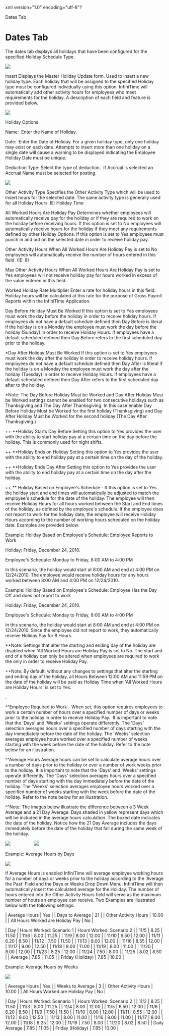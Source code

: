 xml version="1.0" encoding="utf-8"?





Dates Tab




# Dates Tab

The dates tab displays all holidays that have been configured for the specified Holiday Schedule Type.

![](images_2/hs4.gif)

Insert Displays the Master Holiday Update form. Used to insert a new holiday type. Each holiday that will be assigned to the specified Holiday type must be configured individually using this option. InfiniTime will automatically add other activity hours for employees who meet requirements for the holiday. A description of each field and feature is provided below.

![](images_2/hs5.gif)

Holiday Options

Name:  Enter the Name of Holiday.

Date:  Enter the Date of Holiday. For a given holiday type, only one holiday may exist on each date. Attempts to insert more than one holiday on a single date will cause a warning to be displayed indicating the Employee Holiday Date must be unique.

Deduction Type: Select the type of deduction.  If Accrual is selected an Accrual Name must be selected for posting.

![](images_2/hs6.gif)

Other Activity Type Specifies the Other Activity Type which will be used to insert hours for the selected date. The same activity type is generally used for all Holiday Hours. IE: Holiday Time

All Worked Hours Are Holiday Pay Determines whether employees will automatically receive pay for the holiday or if they are required to work on the holiday before receiving hours. If this option is set to No employees will automatically receive hours for the holiday if they meet any requirements defined by other Holiday Options. If this option is set to Yes employees must punch in and out on the selected date in order to receive holiday pay.

Other Activity Hours When All Worked Hours Are Holiday Pay is set to No employees will automatically receive the number of hours entered in this field. (IE: 8)

Max Other Activity Hours When All Worked Hours Are Holiday Pay is set to Yes employees will not receive holiday pay for hours worked in excess of the value entered in this field.

Worked Holiday Rate Multiplier Enter a rate for holiday hours in this field. Holiday hours will be calculated at this rate for the purpose of Gross Payroll Reports within the InfiniTime Application.

Day Before Holiday Must Be Worked If this option is set to Yes employees must work the day before the holiday in order to receive holiday hours. If employees do not have a default schedule defined then Day Before is literal if the holiday is on a Monday the employee must work the day before the holiday (Sunday) in order to receive Holiday Hours. If employees have a default scheduled defined then Day Before refers to the first scheduled day prior to the holiday.

\*Day After Holiday Must Be Worked If this option is set to Yes employees must work the day after the holiday in order to receive holiday hours. If employees do not have a default schedule defined then Day After is literal if the holiday is on a Monday the employee must work the day after the holiday (Tuesday) in order to receive Holiday Hours. If employees have a default scheduled defined then Day After refers to the first scheduled day after to the holiday.

\*Note: The Day Before Holiday Must be Worked and Day After Holiday Must be Worked settings cannot be enabled for two consecutive holidays such as Thanksgiving and The Day After Thanksgiving. In this case enable Day Before Holiday Must be Worked for the first holiday (Thanksgiving) and Day After Holiday Must be Worked for the second holiday (The Day After Thanksgiving.)

++ \*\*Holiday Starts Day Before Setting this option to Yes provides the user with the ability to start holiday pay at a certain time on the day before the holiday. This is commonly used for night shifts.

++ \*\*Holiday Ends on Holiday Setting this option to Yes provides the user with the ability to end holiday pay at a certain time on the day of the holiday.

++ \*\*Holiday Ends Day After Setting this option to Yes provides the user with the ability to end holiday pay at a certain time on the day after the holiday.

++ \*\* Holiday Based on Employee's Schedule - If this option is set to Yes the holiday start and end times will automatically be adjusted to match the employee's schedule for the date of the holiday. The employee will then receive Holiday Hours for all hours worked between the Start and End times of the holiday, as defined by the employee's schedule. If the employee does not report to work for the holiday date, the employee will receive Holiday Hours according to the number of working hours scheduled on the holiday date. Examples are provided below.

Example: Holiday Based on Employee's Schedule: Employee Reports to Work

Holiday: Friday, December 24, 2010.

Employee's Schedule: Monday to Friday, 8:00 AM to 4:00 PM

In this scenario, the holiday would start at 8:00 AM and end at 4:00 PM on 12/24/2010. The employee would receive holiday hours for any hours worked between 8:00 AM and 4:00 PM on 12/24/2010.

Example: Holiday Based on Employee's Schedule: Employee Has the Day Off and does not report to work

Holiday: Friday, December 24, 2010.

Employee's Schedule: Monday to Friday, 8:00 AM to 4:00 PM

In this scenario, the holiday would start at 8:00 AM and end at 4:00 PM on 12/24/2010. Since the employee did not report to work, they automatically receive Holiday Pay for 8 Hours.

\*\*Note: Settings that alter the starting and ending day of the holiday are disabled when 'All Worked Hours are Holiday Pay is set to No. The start and end of a holiday can only be altered when employees are required to work the only in order to receive Holiday Pay.

++Note: By default, without any changes to settings that alter the starting and ending day of the holiday, all Hours Between 12:00 AM and 11:59 PM on the date of the holiday will be paid as Holiday Time when 'All Worked Hours are Holiday Hours' is set to Yes.

.

^^Employee Required to Work - When set, this option requires employees to work a certain number of hours over a specified number of days or weeks prior to the holiday in order to receive Holiday Pay.  It is important to note that the 'Days' and 'Weeks' settings operate differently. The 'Days' selection averages hours over a specified number of days starting with the day immediately before the date of the holiday. The 'Weeks' selection averages employee hours worked over a specified number of weeks starting with the week before the date of the holiday. Refer to the note below for an illustration.

^^Average Hours Average hours can be set to calculate average hours over a number of days prior to the holiday or over a number of work weeks prior to the holiday. It is important to note that the 'Days' and 'Weeks' settings operate differently. The 'Days' selection averages hours over a specified number of days starting with the day immediately before the date of the holiday. The 'Weeks' selection averages employee hours worked over a specified number of weeks starting with the week before the date of the holiday. Refer to the note below for an illustration.

^^Note: The images below illustrate the difference between a 3 Week Average and a 21 Day Average. Days shaded in yellow represent days which will be included in the average hours calculation. The boxed date indicates the date of the holiday. Notice how the 21 Day Average includes the days immediately before the date of the holiday that fall during the same week of the holiday.

![](images_2/21DHOLAVG.jpg)                   ![](images_2/3WAVG.jpg)

Example: Average Hours by Days

![](images_2/21DHOLAVG.jpg)

If Average Hours is enabled InfiniTime will average employee working hours for a number of days or weeks prior to the holiday according to the 'Average the Past' Field and the Days or Weeks Drop Down Menu. InfiniTime will then automatically insert the calculated average for the Holiday. The number of hours entered into the Other Activity Hours field will serve as the maximum number of hours an employee can receive. Two Examples are illustrated below with the following settings:

| Average Hours | Yes |
| Days to Average | 21 |
| Other Activity Hours | 10.00 |
| All Hours Worked are Holiday Pay | No |

| Day | Hours Worked: Scenario 1 | Hours Worked: Scenario 2 |
| 11/5 | 8.25 | 11.50 |
| 11/6 | 8.00 | 11.25 |
| 11/9 | 8.00 | 12.00 |
| 11/10 | 6.50 | 12.00 |
| 11/11 | 6.20 | 8.50 |
| 11/12 | 7.50 | 11.50 |
| 11/13 | 8.00 | 12.00 |
| 11/16 | 8.55 | 12.00 |
| 11/17 | 9.00 | 12.50 |
| 11/18 | 8.00 | 11.00 |
| 11/19 | 8.00 | 11.00 |
| 11/20 | 8.00 | 12.00 |
| 11/23 | 8.25 | 12.00 |
| 11/24 | 7.50 | 8.00 |
| 11/25 | 8.02 | 8.50 |
| Average | 7.85 | 11.05 |
| Friday (Holiday) | 7.85 | 10.00 |

Example: Average Hours by Weeks

![](images_2/3WAVG.jpg)

| Average Hours | Yes |
| Weeks to Average | 3 |
| Other Activity Hours | 10.00 |
| All Hours Worked are Holiday Pay | No |

| Day | Hours Worked: Scenario 1 | Hours Worked: Scenario 2 |
| 11/2 | 8.25 | 11.50 |
| 11/3 | 8.00 | 11.25 |
| 11/4 | 8.00 | 12.00 |
| 11/5 | 6.50 | 12.00 |
| 11/6 | 6.20 | 8.50 |
| 11/9 | 7.50 | 11.50 |
| 11/10 | 8.00 | 12.00 |
| 11/11 | 8.55 | 12.00 |
| 11/12 | 9.00 | 12.50 |
| 11/13 | 8.00 | 11.00 |
| 11/16 | 8.00 | 11.00 |
| 11/17 | 8.00 | 12.00 |
| 11/18 | 8.25 | 12.00 |
| 11/19 | 7.50 | 8.00 |
| 11/20 | 8.02 | 8.50 |
| Daily Average | 7.85 | 11.05 |
| Friday (Holiday) | 7.85 | 10.00 |